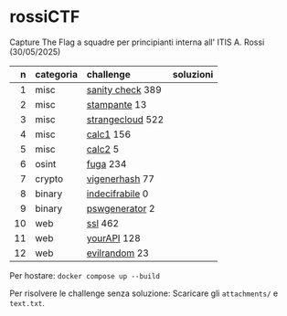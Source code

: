 # rossiCTF
Capture The Flag a squadre per principianti interna all' ITIS A. Rossi (30/05/2025)

|   n | categoria | challenge                                                                                        |  soluzioni   |
| --: | :-------- | :----------------------------------------------------------------------------------------------- | -----------: |
|   1 | misc      | [sanity check](https://github.com/tommasotode/rossiCTF/tree/main/challs/misc/sanitycheck)                   389 |
|   2 | misc      | [stampante](https://github.com/tommasotode/rossiCTF/tree/main/challs/misc/stampante)                         13 |
|   3 | misc      | [strangecloud](https://github.com/tommasotode/rossiCTF/tree/main/challs/misc/strangecloud)                  522 |
|   4 | misc      | [calc1](https://github.com/tommasotode/rossiCTF/tree/main/challs/misc/calc1)                                156 |
|   5 | misc      | [calc2](https://github.com/tommasotode/rossiCTF/tree/main/challs/misc/stampante)                              5 |
|   6 | osint     | [fuga](https://github.com/tommasotode/rossiCTF/tree/main/challs/misc/fuga)                                  234 |
|   7 | crypto    | [vigenerhash](https://github.com/tommasotode/rossiCTF/tree/main/challs/crypto/vigenerhash)                   77 |
|   8 | binary    | [indecifrabile](https://github.com/tommasotode/rossiCTF/tree/main/challs/binary/indecifrabile)                0 |
|   9 | binary    | [pswgenerator](https://github.com/tommasotode/rossiCTF/tree/main/challs/binary/pswgenerator)                  2 |
|  10 | web       | [ssl](https://github.com/tommasotode/rossiCTF/tree/main/challs/web/ssl)                                     462 |
|  11 | web       | [yourAPI](https://github.com/tommasotode/rossiCTF/tree/main/challs/web/yourAPI)                             128 |
|  12 | web       | [evilrandom](https://github.com/tommasotode/rossiCTF/tree/main/challs/web/evilrandom)                        23 |


Per hostare:
`docker compose up --build`

Per risolvere le challenge senza soluzione:
Scaricare gli `attachments/` e `text.txt`.